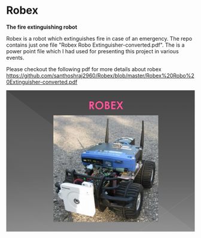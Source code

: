 # Robex
**The fire extinguishing robot**

Robex is a robot which extinguishes fire in case of an emergency. The repo contains just one file "Robex Robo Extinguisher-converted.pdf". The is a power point file which I had used for presenting this project in various events. 

Please checkout the following pdf for more details about robex
https://github.com/santhoshraj2960/Robex/blob/master/Robex%20Robo%20Extinguisher-converted.pdf

![Image of social media scheduler](https://github.com/santhoshraj2960/Robex/blob/master/robex.png)
